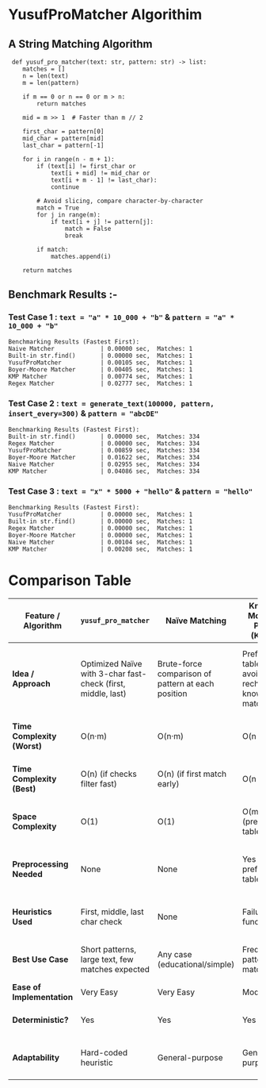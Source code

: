 # YusufProMatcher Algorithim
## A String Matching Algorithm
```
 def yusuf_pro_matcher(text: str, pattern: str) -> list:
    matches = []
    n = len(text)
    m = len(pattern)
    
    if m == 0 or n == 0 or m > n:
        return matches

    mid = m >> 1  # Faster than m // 2

    first_char = pattern[0]
    mid_char = pattern[mid]
    last_char = pattern[-1]

    for i in range(n - m + 1):
        if (text[i] != first_char or
            text[i + mid] != mid_char or
            text[i + m - 1] != last_char):
            continue

        # Avoid slicing, compare character-by-character
        match = True
        for j in range(m):
            if text[i + j] != pattern[j]:
                match = False
                break

        if match:
            matches.append(i)

    return matches
```
## Benchmark Results :-
### Test Case 1 : `text = "a" * 10_000 + "b"` & `pattern = "a" * 10_000 + "b"` 
```
Benchmarking Results (Fastest First):
Naive Matcher             | 0.00000 sec,  Matches: 1
Built-in str.find()       | 0.00000 sec,  Matches: 1
YusufProMatcher           | 0.00105 sec,  Matches: 1
Boyer-Moore Matcher       | 0.00405 sec,  Matches: 1
KMP Matcher               | 0.00774 sec,  Matches: 1
Regex Matcher             | 0.02777 sec,  Matches: 1
```
### Test Case 2 : `text = generate_text(100000, pattern, insert_every=300)` & `pattern = "abcDE"` 
```
Benchmarking Results (Fastest First):
Built-in str.find()       | 0.00000 sec,  Matches: 334
Regex Matcher             | 0.00000 sec,  Matches: 334
YusufProMatcher           | 0.00859 sec,  Matches: 334
Boyer-Moore Matcher       | 0.01622 sec,  Matches: 334
Naive Matcher             | 0.02955 sec,  Matches: 334
KMP Matcher               | 0.04086 sec,  Matches: 334
```
### Test Case 3 : `text = "x" * 5000 + "hello"` & `pattern = "hello"` 
```
Benchmarking Results (Fastest First):
YusufProMatcher           | 0.00000 sec,  Matches: 1
Built-in str.find()       | 0.00000 sec,  Matches: 1
Regex Matcher             | 0.00000 sec,  Matches: 1
Boyer-Moore Matcher       | 0.00000 sec,  Matches: 1
Naive Matcher             | 0.00104 sec,  Matches: 1
KMP Matcher               | 0.00208 sec,  Matches: 1
```
# Comparison Table
| Feature / Algorithm         | `yusuf_pro_matcher`                                          | **Naïve Matching**                                 | **Knuth-Morris-Pratt (KMP)**                 | **Boyer-Moore (BM)**                                  | **Rabin-Karp (RK)**                 |
| --------------------------- | ------------------------------------------------------------ | -------------------------------------------------- | -------------------------------------------- | ----------------------------------------------------- | ----------------------------------- |
| **Idea / Approach**         | Optimized Naïve with 3-char fast-check (first, middle, last) | Brute-force comparison of pattern at each position | Prefix table avoids rechecking known matches | Heuristic-based skipping (bad character, good suffix) | Hash-based comparison of substrings |
| **Time Complexity (Worst)** | O(n·m)                                                       | O(n·m)                                             | O(n + m)                                     | O(n·m) (rare, worst case)                             | O(n·m) (due to hash collisions)     |
| **Time Complexity (Best)**  | O(n) (if checks filter fast)                                 | O(n) (if first match early)                        | O(n + m)                                     | O(n/m) (when heuristics succeed)                      | O(n + m) (ideal case)               |
| **Space Complexity**        | O(1)                                                         | O(1)                                               | O(m) (prefix table)                          | O(m + alphabet size)                                  | O(1) or O(n) (depending on hash)    |
| **Preprocessing Needed**    | None                                                         | None                                               | Yes (build prefix table)                     | Yes (build bad character / suffix tables)             | Yes (compute hash of pattern)       |
| **Heuristics Used**         | First, middle, last char check                               | None                                               | Failure function                             | Bad character, good suffix                            | Hashing                             |
| **Best Use Case**           | Short patterns, large text, few matches expected             | Any case (educational/simple)                      | Frequent pattern matching                    | Large alphabets, long patterns                        | Searching multiple patterns         |
| **Ease of Implementation**  | Very Easy                                                    | Very Easy                                          | Moderate                                     | Complex                                               | Moderate                            |
| **Deterministic?**          | Yes                                                          | Yes                                                | Yes                                          | Yes                                                   | No (hash collisions possible)       |
| **Adaptability**            | Hard-coded heuristic                                         | General-purpose                                    | General-purpose                              | Highly optimized for long patterns                    | Good for many patterns              |
